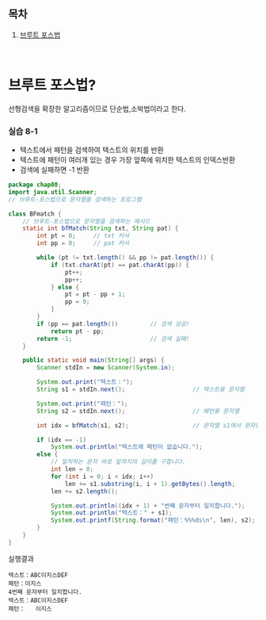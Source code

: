 
## 목차
1. [브루트 포스법](#브루트-포스법)  


</br>  

# 브루트 포스법?

선형검색을 확장한 알고리즘이므로 단순법,소박법이라고 한다.  


### 실습 8-1  
- 텍스트에서 패턴을 검색하여 텍스트의 위치를 반환  
- 텍스트에 패턴이 여러개 있는 경우 가장 앞쪽에 위치한 텍스트의 인덱스반환  
- 검색에 실패하면 -1 반환  

```java
package chap08;
import java.util.Scanner;
// 브루트-포스법으로 문자열을 검색하는 프로그램

class BFmatch {
	// 브루트-포스법으로 문자열을 검색하는 메서드 
	static int bfMatch(String txt, String pat) {
		int pt = 0;		// txt 커서
		int pp = 0;		// pat 커서

		while (pt != txt.length() && pp != pat.length()) {
			if (txt.charAt(pt) == pat.charAt(pp)) {
				pt++;
				pp++;
			} else {
				pt = pt - pp + 1;
				pp = 0;
			}
		}
		if (pp == pat.length())			// 검색 성공!
			return pt - pp;
		return -1;						// 검색 실패!
	}

	public static void main(String[] args) {
		Scanner stdIn = new Scanner(System.in);

		System.out.print("텍스트：");
		String s1 = stdIn.next(); 					// 텍스트용 문자열 

		System.out.print("패턴：");
		String s2 = stdIn.next();					// 패턴용 문자열 

		int idx = bfMatch(s1, s2);					// 문자열 s1에서 문자열 s2를 검색

		if (idx == -1)
			System.out.println("텍스트에 패턴이 없습니다.");
		else {
			// 일치하는 문자 바로 앞까지의 길이를 구합니다.
			int len = 0;
			for (int i = 0; i < idx; i++)
				len += s1.substring(i, i + 1).getBytes().length;
			len += s2.length();

			System.out.println((idx + 1) + "번째 문자부터 일치합니다.");
			System.out.println("텍스트：" + s1);
			System.out.printf(String.format("패턴：%%%ds\n", len), s2);
		}
	}
}
```

실행결과

```
텍스트：ABC이지스DEF
패턴：이지스
4번째 문자부터 일치합니다.
텍스트：ABC이지스DEF
패턴：   이지스
```
